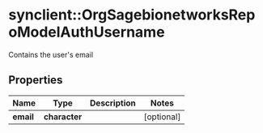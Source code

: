 # synclient::OrgSagebionetworksRepoModelAuthUsername

Contains the user's email

## Properties
Name | Type | Description | Notes
------------ | ------------- | ------------- | -------------
**email** | **character** |  | [optional] 


